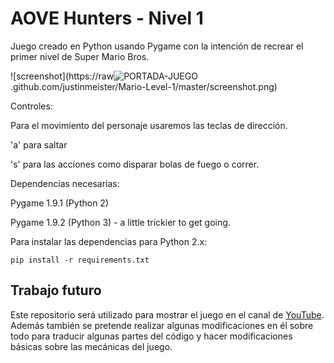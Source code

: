 AOVE Hunters - Nivel 1
=============

Juego creado en Python usando Pygame con la intención de recrear el primer nivel de Super Mario Bros.

![screenshot](https://raw![PORTADA-JUEGO](https://github.com/BigggieK/AOVE-Hunters/assets/168536507/443437f9-7567-4238-8169-4bcb9351bc44)
.github.com/justinmeister/Mario-Level-1/master/screenshot.png)

Controles:

Para el movimiento del personaje usaremos las teclas de dirección.

'a' para saltar

's' para las acciones como disparar bolas de fuego o correr.

Dependencias necesarias:

Pygame 1.9.1 (Python 2)

Pygame 1.9.2 (Python 3) - a little trickier to get going.

Para instalar las dependencias para Python 2.x:

	pip install -r requirements.txt

## Trabajo futuro

Este repositorio será utilizado para mostrar el juego en el canal de [YouTube](http://youtube.com/user/ivantraceur8). Además también se pretende realizar algunas modificaciones en él sobre todo para traducir algunas partes del código y hacer modificaciones básicas sobre las mecánicas del juego.
